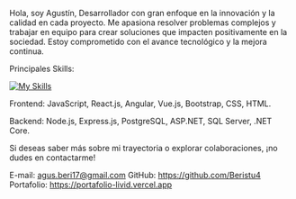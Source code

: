 Hola, soy Agustín, Desarrollador con gran enfoque en la innovación y la calidad en cada proyecto. Me apasiona resolver problemas complejos y trabajar en equipo para crear soluciones que impacten positivamente en la sociedad. Estoy comprometido con el avance tecnológico y la mejora continua.

Principales Skills:

[![My Skills](https://skillicons.dev/icons?i=js,html,css,wasm)](https://skillicons.dev)

Frontend: JavaScript, React.js, Angular, Vue.js, Bootstrap, CSS, HTML.

Backend: Node.js, Express.js, PostgreSQL, ASP.NET, SQL Server, .NET Core.

Si deseas saber más sobre mi trayectoria o explorar colaboraciones, ¡no dudes en contactarme!

E-mail: agus.beri17@gmail.com
GitHub: https://github.com/Beristu4
Portafolio: https://portafolio-livid.vercel.app
